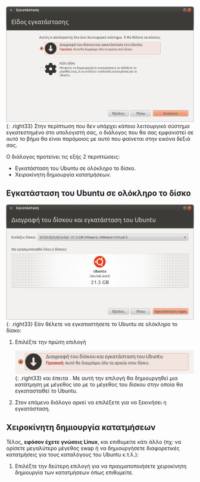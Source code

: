 ![12.04.3_ubuntu_install_nootheros_install_type.png](12.04.3_ubuntu_install_nootheros_install_type.png){: .right33}
Στην περίπτωση που δεν υπάρχει κάποιο λειτουργικό σύστημα εγκατεστημένο
στο υπολογιστή σας, ο διάλογος που θα σας εμφανιστεί σε αυτό το βήμα θα
είναι παρόμοιος με αυτό που φαίνεται στην εικόνα δεξιά σας.

Ο διάλογος προτείνει τις εξής 2 περιπτώσεις:

  - Εγκατάσταση του Ubuntu σε ολόκληρο το δίσκο.
  - Χειροκίνητη δημιουργία κατατμήσεων.

## Εγκατάσταση του Ubuntu σε ολόκληρο το δίσκο

![12.04.3_ubuntu_install_nootheros_choose_size.png](12.04.3_ubuntu_install_nootheros_choose_size.png){: .right33}
Εάν θέλετε να εγκαταστήσετε το Ubuntu σε ολόκληρο το δίσκο:

1.  Επιλέξτε την πρώτη επιλογή

    ![12.04.3_ubuntu_install_nootheros_choice.png](12.04.3_ubuntu_install_nootheros_choice.png){: .right33}
    και έπειτα . Με αυτή την επιλογή θα δημιουργηθεί μια κατάτμηση με
    μέγεθος ίσο με το μέγεθος του δίσκου στην οποία θα εγκατασταθεί
    το Ubuntu.
2.  Στον επόμενο διάλογο αρκεί να επιλέξετε  για να ξεκινήσει η
    εγκατάσταση.

## Χειροκίνητη δημιουργία κατατμήσεων

Τέλος, **εφόσον έχετε γνώσεις Linux**, και επιθυμείτε κάτι άλλο (πχ: να
ορίσετε μεγαλύτερο μέγεθος swap ή να δημιουργήσετε διαφορετικές
κατατμήσεις για τους καταλόγους του Ubuntu κ.τ.λ.):

1.  Επιλέξτε την δεύτερη επιλογή  για να πραγματοποιήσετε χειροκίνητη
    δημιουργία των κατατμήσεων όπως επιθυμείτε.
